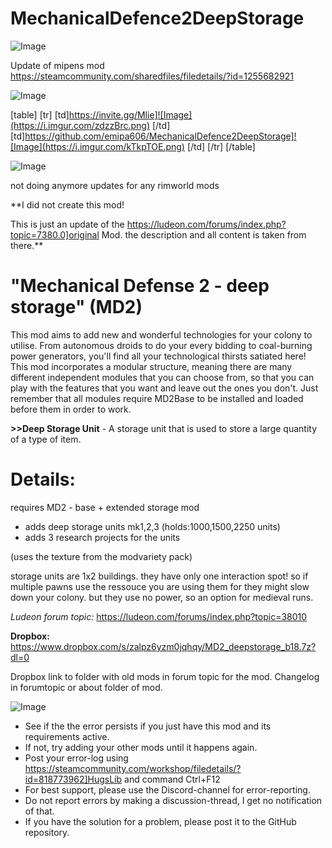 # MechanicalDefence2DeepStorage

![Image](https://i.imgur.com/WAEzk68.png)

Update of mipens mod
https://steamcommunity.com/sharedfiles/filedetails/?id=1255682921

![Image](https://i.imgur.com/7Gzt3Rg.png)


[table]
	[tr]
		[td]https://invite.gg/Mlie]![Image](https://i.imgur.com/zdzzBrc.png)
[/td]
		[td]https://github.com/emipa606/MechanicalDefence2DeepStorage]![Image](https://i.imgur.com/kTkpTOE.png)
[/td]
	[/tr]
[/table]
	
![Image](https://i.imgur.com/NOW7jU1.png)


not doing anymore updates for any rimworld mods

**I did not create this mod!

This is just an update of the https://ludeon.com/forums/index.php?topic=7380.0]original Mod. the description and all content is taken from there.**

# &quot;Mechanical Defense 2 - deep storage&quot; (MD2)


This mod aims to add new and wonderful technologies for your colony to utilise. From autonomous droids to do your every bidding to coal-burning power generators, you&apos;ll find all your technological thirsts satiated here! This mod incorporates a modular structure, meaning there are many different independent modules that you can choose from, so that you can play with the features that you want and leave out the ones you don&apos;t. Just remember that all modules require MD2Base to be installed and loaded before them in order to work.

**&gt;&gt;Deep Storage Unit** - A storage unit that is used to store a large quantity of a type of item.

# Details:


requires MD2 - base + extended storage mod

- adds deep storage units mk1,2,3 (holds:1000,1500,2250 units)
- adds 3 research projects for the units

(uses the texture from the modvariety pack)

storage units are 1x2 buildings. they have only one interaction spot! so if multiple pawns use the ressouce you are using them for they might slow down your colony. but they use no power, so an option for medieval runs.

*Ludeon forum topic:*
https://ludeon.com/forums/index.php?topic=38010

**Dropbox:** https://www.dropbox.com/s/zalpz6yzm0jqhqy/MD2_deepstorage_b18.7z?dl=0

Dropbox link to folder with old mods in forum topic for the mod.
Changelog in forumtopic or about folder of mod.


![Image](https://i.imgur.com/Rs6T6cr.png)



-  See if the the error persists if you just have this mod and its requirements active.
-  If not, try adding your other mods until it happens again.
-  Post your error-log using https://steamcommunity.com/workshop/filedetails/?id=818773962]HugsLib and command Ctrl+F12
-  For best support, please use the Discord-channel for error-reporting.
-  Do not report errors by making a discussion-thread, I get no notification of that.
-  If you have the solution for a problem, please post it to the GitHub repository.



